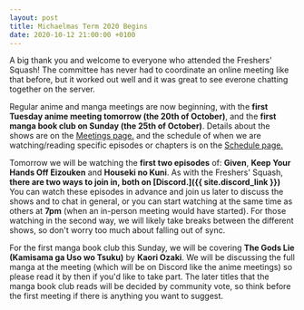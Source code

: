 ```yaml
---
layout: post
title: Michaelmas Term 2020 Begins
date: 2020-10-12 21:00:00 +0100
---
```


A big thank you and welcome to everyone who attended the Freshers' Squash! The committee has never had to coordinate an online meeting like that before, but it worked out well and it was great to see everone chatting together on the server.

Regular anime and manga meetings are now beginning, with the **first Tuesday anime meeting tomorrow (the 20th of October)**, and the **first manga book club on Sunday (the 25th of October)**. Details about the shows are on the [Meetings page.](/meetings) and the schedule of when we are watching/reading specific episodes or chapters is on the [Schedule page.](/schedule)

Tomorrow we will be watching the **first two episodes** of: **Given**, **Keep Your Hands Off Eizouken** and **Houseki no Kuni**. As with the Freshers' Squash, **there are two ways to join in, both on [Discord.]({{ site.discord_link }})** You can watch these episodes in advance and join us later to discuss the shows and to chat in general, or you can start watching at the same time as others at **7pm** (when an in-person meeting would have started). For those watching in the second way, we will likely take breaks between the different shows, so don't worry too much about falling out of sync. 

For the first manga book club this Sunday, we will be covering **The Gods Lie (Kamisama ga Uso wo Tsuku)** by **Kaori Ozaki**. We will be discussing the full manga at the meeting (which will be on Discord like the anime meetings) so please read it by then if you'd like to take part. The later titles that the manga book club reads will be decided by community vote, so think before the first meeting if there is anything you want to suggest.
